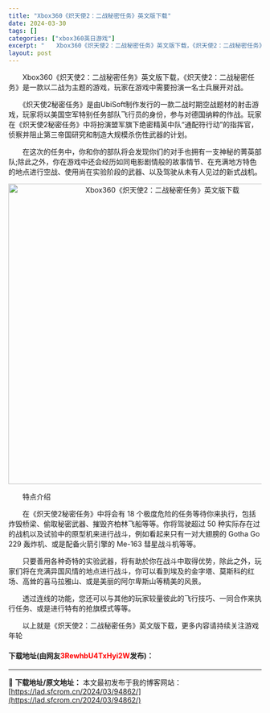 ```yaml
---
title: "Xbox360《炽天使2：二战秘密任务》英文版下载"
date: 2024-03-30
tags: []
categories: ["xbox360英日游戏"]
excerpt: "　　Xbox360《炽天使2：二战秘密任务》英文版下载，《炽天使2：二战秘密任务》是一款以二战为主题的游戏，玩家在游戏中需要扮演一名士兵展开对战。 　　《炽天使2秘密任务》是由UbiSoft制作发行的一款二战时期空战题材的射击游戏，玩家将以美国空军特别任务部队飞行员的身份，参与对德国纳粹的作战。玩家&hellip;"
layout: post
---
```


 <p>　　Xbox360《炽天使2：二战秘密任务》英文版下载，《炽天使2：二战秘密任务》是一款以二战为主题的游戏，玩家在游戏中需要扮演一名士兵展开对战。</p> <p>　　《炽天使2秘密任务》是由UbiSoft制作发行的一款二战时期空战题材的射击游戏，玩家将以美国空军特别任务部队飞行员的身份，参与对德国纳粹的作战。玩家在《炽天使2秘密任务》中将扮演盟军旗下绝密精英中队&ldquo;通配符行动&rdquo;的指挥官，侦察并阻止第三帝国研究和制造大规模杀伤性武器的计划。</p> <p>　　在这次的任务中，你和你的部队将会发现你们的对手也拥有一支神秘的菁英部队;除此之外，你在游戏中还会经历如同电影剧情般的故事情节、在充满地方特色的地点进行空战、使用尚在实验阶段的武器、以及驾驶从未有人见过的新式战机。</p> <p align="center"><img align="" border="0" src="https://lad.sfcrom.cn/wp-content/uploads/2024/03/20240330_6607d34bf2a5e.jpg" width="597" alt="Xbox360《炽天使2：二战秘密任务》英文版下载" /></p> <p>　　特点介绍</p> <p>　　在《炽天使2秘密任务》中将会有 18 个极度危险的任务等待你来执行，包括炸毁桥梁、偷取秘密武器、摧毁齐柏林飞船等等。你将驾驶超过 50 种实际存在过的战机以及试验中的原型机来进行战斗，例如看起来只有一对大翅膀的 Gotha Go 229 轰炸机、或是配备火箭引擎的 Me-163 彗星战斗机等等。</p> <p>　　只要善用各种奇特的实验武器，将有助於你在战斗中取得优势，除此之外，玩家们将在充满异国风情的地点进行战斗，你可以看到埃及的金字塔、莫斯科的红场、高耸的喜马拉雅山、或是美丽的阿尔卑斯山等精美的风景。</p> <p>　　透过连线的功能，您还可以与其他的玩家较量彼此的飞行技巧、一同合作来执行任务、或是进行特有的抢旗模式等等。</p> <p>　　以上就是《炽天使2：二战秘密任务》英文版下载，更多内容请持续关注游戏年轮</p> <p><h4>下载地址(由网友<font color="red">3RewhbU4TxHyi2W</font>发布)：</h4></p> 

---
📖 **下载地址/原文地址：** 本文最初发布于我的博客网站：[https://lad.sfcrom.cn/2024/03/94862/](https://lad.sfcrom.cn/2024/03/94862/)
